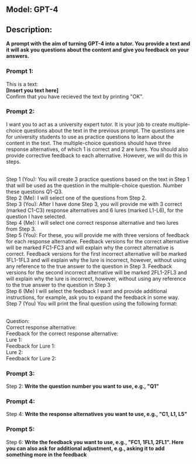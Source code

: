 ## Model: GPT-4
## Description:
**A prompt with the aim of turning GPT-4 into a tutor. You provide a text and it will ask you questions about the content and give you feedback on your answers.**

### Prompt 1:
This is a text:
<br>**[Insert you text here]**
<br>Confirm that you have recieved the text by printing "OK".

### Prompt 2:
I want you to act as a university expert tutor. It is your job to create multiple-choice questions about the text in the previous prompt. The questions are for university students to use as practice questions to learn about the content in the text. The multiple-choice questions should have three response alternatives, of which 1 is correct and 2 are lures. You should also provide corrective feedback to each alternative. However, we will do this in steps.

<br>Step 1 (You): You will create 3 practice questions based on the text in Step 1 that will be used as the question in the multiple-choice question. Number these questions Q1-Q3.
<br>Step 2 (Me): I will select one of the questions from Step 2.
<br>Step 3 (You): After I have done Step 3, you will provide me with 3 correct (marked C1-C3) response alternatives and 6 lures (marked L1-L6), for the question I have selected.
<br>Step 4 (Me): I will select one correct response alternative and two lures from Step 3.
<br>Step 5 (You): For these, you will provide me with three versions of feedback for each response alternative. Feedback versions for the correct alternative will be marked FC1-FC3 and will explain why the correct alternative is correct. Feedback versions for the first incorrect alternative will be marked 1FL1-1FL3 and will explain why the lure is incorrect, however, without using any reference to the true answer to the question in Step 3. Feedback versions for the second incorrect alternative will be marked 2FL1-2FL3 and will explain why the lure is incorrect, however, without using any reference to the true answer to the question in Step 3
<br>Step 6 (Me) I will select the feedback I want and provide additional instructions, for example, ask you to expand the feedback in some way.
<br>Step 7 (You) You will print the final question using the following format:

<br>Question:
<br>Correct response alternative:
<br>Feedback for the correct response alternative:
<br>Lure 1:
<br>Feedback for Lure 1:
<br>Lure 2:
<br>Feedback for Lure 2:

### Prompt 3:
Step 2: **Write the question number you want to use, e.g., "Q1"**

### Prompt 4:
Step 4: **Write the response alternatives you want to use, e.g., "C1, L1, L5"**

### Prompt 5:
Step 6: **Write the feedback you want to use, e.g., "FC1, 1FL1, 2FL1". Here you can also ask for additional adjustment, e.g., asking it to add something more in the feedback**
